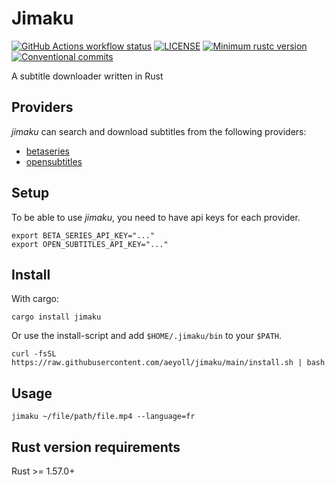 # Jimaku

[![GitHub Actions workflow status](https://github.com/aeyoll/jimaku/workflows/ci/badge.svg)](https://github.com/aeyoll/jimaku/actions)
[![LICENSE](https://img.shields.io/badge/license-MIT-blue.svg)](LICENSE)
[![Minimum rustc version](https://img.shields.io/badge/rustc-1.57.0+-lightgray.svg)](#rust-version-requirements)
[![Conventional commits](https://img.shields.io/badge/Conventional%20Commits-1.0.0-yellow.svg)](https://conventionalcommits.org)

A subtitle downloader written in Rust

Providers
---

_jimaku_ can search and download subtitles from the following providers:

- [betaseries](https://www.betaseries.com/)
- [opensubtitles](https://www.opensubtitles.org/)

Setup
---

To be able to use _jimaku_, you need to have api keys for each provider.

```shell
export BETA_SERIES_API_KEY="..."
export OPEN_SUBTITLES_API_KEY="..."
```

Install
---

With cargo:

```shell
cargo install jimaku
```

Or use the install-script and add `$HOME/.jimaku/bin` to your `$PATH`.

````shell
curl -fsSL https://raw.githubusercontent.com/aeyoll/jimaku/main/install.sh | bash
````

Usage
---

```shell
jimaku ~/file/path/file.mp4 --language=fr
```

Rust version requirements
---

Rust >= 1.57.0+